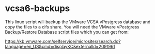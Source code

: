 # vcsa6-backups

This linux script will backup the VMware VCSA vPostgress database and copy the files to a cifs share.
You will need the VMware vPostgress Backup/Restore Database script files which you can get from:

https://kb.vmware.com/selfservice/microsites/search.do?language=en_US&cmd=displayKC&externalId=2091961
